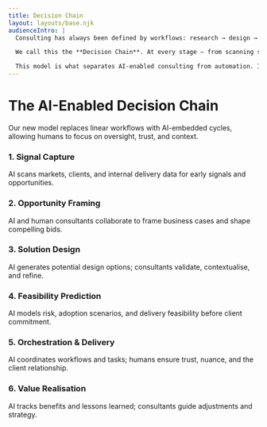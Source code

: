 ```yaml
---
title: Decision Chain
layout: layouts/base.njk
audienceIntro: |
  Consulting has always been defined by workflows: research → design → delivery → reporting. With AI, those workflows no longer run linearly. They become dynamic cycles where AI proposes, predicts, and coordinates — and humans oversee, contextualise, and guide.

  We call this the **Decision Chain**. At every stage — from scanning signals, framing opportunities, designing solutions, predicting feasibility, orchestrating delivery, to realising value — AI is embedded. But the human role is essential: ensuring trust, nuance, and accountability.

  This model is what separates AI-enabled consulting from automation. It ensures consultants remain in control of context and value, while AI accelerates the mechanics beneath them.
---
```


<h1 class="grid-main-content">The AI-Enabled Decision Chain</h1>

<div class="grid-main-content">
	<p>Our new model replaces linear workflows with AI-embedded cycles, allowing humans to focus on oversight, trust, and context.</p>
</div>

<div class="grid-main-content horizontal-group cols-3">
	<div class="group-item">
		<h3>1. Signal Capture</h3>
		<p>AI scans markets, clients, and internal delivery data for early signals and opportunities.</p>
	</div>
	<div class="group-item">
		<h3>2. Opportunity Framing</h3>
		<p>AI and human consultants collaborate to frame business cases and shape compelling bids.</p>
	</div>
	<div class="group-item">
		<h3>3. Solution Design</h3>
		<p>AI generates potential design options; consultants validate, contextualise, and refine.</p>
	</div>
	<div class="group-item">
		<h3>4. Feasibility Prediction</h3>
		<p>AI models risk, adoption scenarios, and delivery feasibility before client commitment.</p>
	</div>
	<div class="group-item">
		<h3>5. Orchestration & Delivery</h3>
		<p>AI coordinates workflows and tasks; humans ensure trust, nuance, and the client relationship.</p>
	</div>
	<div class="group-item">
		<h3>6. Value Realisation</h3>
		<p>AI tracks benefits and lessons learned; consultants guide adjustments and strategy.</p>
	</div>
</div>